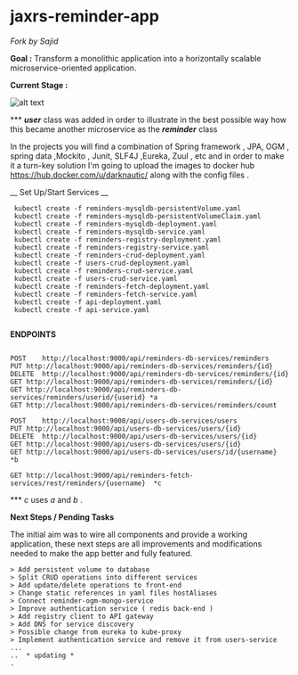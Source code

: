 # jaxrs-reminder-app
_Fork by Sajid_

__Goal :__
   Transform a monolithic application into a horizontally scalable microservice-oriented application.



__Current Stage :__


![alt text](https://docs.google.com/drawings/d/e/2PACX-1vTHsD495ma1D0OgdzN7dZ_J5ugf804SF7MTyzPe5772rwvmjRva_A-3HFqiKf29NzFtwMbiek8JxKJL/pub?w=1440&h=1080 "ReminderApp Arch")

*** **_user_** class was added in order to illustrate in the best possible way how this became another microservice as the **_reminder_** class 

In the projects you will find a combination of Spring framework , JPA, OGM , spring data ,Mockito , Junit,  SLF4J ,Eureka, Zuul , etc  and in order to make it a turn-key solution I'm going to upload the images to docker hub https://hub.docker.com/u/darknautic/ along with the config files .


__ Set Up/Start Services  __
```
 kubectl create -f reminders-mysqldb-persistentVolume.yaml
 kubectl create -f reminders-mysqldb-persistentVolumeClaim.yaml
 kubectl create -f reminders-mysqldb-deployment.yaml
 kubectl create -f reminders-mysqldb-service.yaml
 kubectl create -f reminders-registry-deployment.yaml
 kubectl create -f reminders-registry-service.yaml
 kubectl create -f reminders-crud-deployment.yaml
 kubectl create -f users-crud-deployment.yaml
 kubectl create -f reminders-crud-service.yaml
 kubectl create -f users-crud-service.yaml
 kubectl create -f reminders-fetch-deployment.yaml
 kubectl create -f reminders-fetch-service.yaml
 kubectl create -f api-deployment.yaml 
 kubectl create -f api-service.yaml
 
```


__ENDPOINTS__

```

POST	http://localhost:9000/api/reminders-db-services/reminders
PUT	http://localhost:9000/api/reminders-db-services/reminders/{id}
DELETE	http://localhost:9000/api/reminders-db-services/reminders/{id}
GET	http://localhost:9000/api/reminders-db-services/reminders/{id}
GET	http://localhost:9000/api/reminders-db-services/reminders/userid/{userid} *a
GET	http://localhost:9000/api/reminders-db-services/reminders/count

POST	http://localhost:9000/api/users-db-services/users
PUT	http://localhost:9000/api/users-db-services/users/{id}
DELETE	http://localhost:9000/api/users-db-services/users/{id}
GET	http://localhost:9000/api/users-db-services/users/{id}
GET	http://localhost:9000/api/users-db-services/users/id/{username}  *b

GET	http://localhost:9000/api/reminders-fetch-services/rest/reminders/{username}  *c

```
*** _c_ uses _a_ and _b_  .





__Next Steps / Pending Tasks__


The initial aim was to wire all components and provide a working application, these next steps are all improvements and modifications needed to make the app better and fully featured.
```
> Add persistent volume to database
> Split CRUD operations into different services
> Add update/delete operations to front-end
> Change static references in yaml files hostAliases
> Connect reminder-ogm-mongo-service
> Improve authentication service ( redis back-end )
> Add registry client to API gateway
> Add DNS for service discovery 
> Possible change from eureka to kube-proxy
> Implement authentication service and remove it from users-service 
...
..  * updating *
.
```




